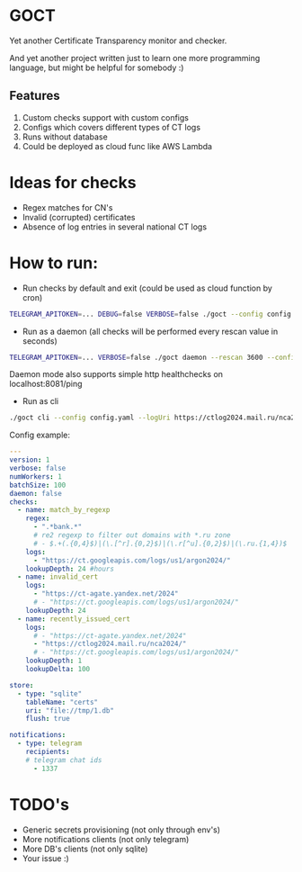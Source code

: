 <h1> GOCT </h1>

Yet another Certificate Transparency monitor and checker.

And yet another project written just to learn one more programming language, but might be helpful for somebody :) 

<h2> Features </h2>

1) Custom checks support with custom configs 
2) Configs which covers different types of CT logs
3) Runs without database
4) Could be deployed as cloud func like AWS Lambda

<h1> Ideas for checks </h1>

* Regex matches for CN's
* Invalid (corrupted) certificates
* Absence of log entries in several national CT logs

<h1> How to run: </h1>

* Run checks by default and exit (could be used as cloud function by cron)
``` bash
TELEGRAM_APITOKEN=... DEBUG=false VERBOSE=false ./goct --config config.yaml
```

* Run as a daemon (all checks will be performed every rescan value in seconds)
``` bash
TELEGRAM_APITOKEN=... VERBOSE=false ./goct daemon --rescan 3600 --config config.yaml
```
Daemon mode also supports simple http healthchecks on localhost:8081/ping

* Run as cli

```bash
./goct cli --config config.yaml --logUri https://ctlog2024.mail.ru/nca2024/ --lookupDepth 175
```

Config example:
```yaml
---
version: 1
verbose: false
numWorkers: 1
batchSize: 100
daemon: false
checks:
  - name: match_by_regexp
    regex:
      - ".*bank.*"
      # re2 regexp to filter out domains with *.ru zone
      # - $.+(.{0,4}$)|(\.[^r].{0,2}$)|(\.r[^u].{0,2}$)|(\.ru.{1,4})$
    logs:
      - "https://ct.googleapis.com/logs/us1/argon2024/"
    lookupDepth: 24 #hours
  - name: invalid_cert
    logs:
      - "https://ct-agate.yandex.net/2024"
      # - "https://ct.googleapis.com/logs/us1/argon2024/"
    lookupDepth: 24
  - name: recently_issued_cert
    logs:
      # - "https://ct-agate.yandex.net/2024"
      - "https://ctlog2024.mail.ru/nca2024/"
      # - "https://ct.googleapis.com/logs/us1/argon2024/"
    lookupDepth: 1
    lookupDelta: 100

store:
  - type: "sqlite"
    tableName: "certs"
    uri: "file://tmp/1.db"
    flush: true

notifications:
  - type: telegram
    recipients:
    # telegram chat ids
      - 1337
```

<h1> TODO's </h1>

* Generic secrets provisioning (not only through env's)
* More notifications clients (not only telegram)
* More DB's clients (not only sqlite)
* Your issue :)
